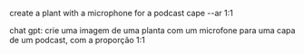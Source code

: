 create a plant with a microphone for a podcast cape --ar 1:1

chat gpt: crie uma imagem de uma planta com um microfone para uma capa de um podcast, com a proporção 1:1
